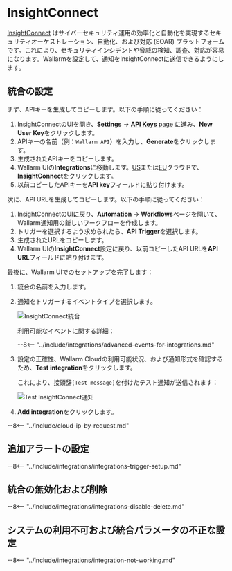 # InsightConnect

[InsightConnect](https://www.rapid7.com/products/insightconnect/) はサイバーセキュリティ運用の効率化と自動化を実現するセキュリティオーケストレーション、自動化、および対応 (SOAR) プラットフォームです。これにより、セキュリティインシデントや脅威の検知、調査、対応が容易になります。Wallarmを設定して、通知をInsightConnectに送信できるようにします。

## 統合の設定

まず、APIキーを生成してコピーします。以下の手順に従ってください：

1. InsightConnectのUIを開き、**Settings** → [**API Keys** page](https://insight.rapid7.com/platform#/apiKeyManagement) に進み、**New User Key**をクリックします。
2. APIキーの名前（例：`Wallarm API`）を入力し、**Generate**をクリックします。
3. 生成されたAPIキーをコピーします。
4. Wallarm UIの**Integrations**に移動します。[US](https://us1.my.wallarm.com/integrations/)または[EU](https://my.wallarm.com/integrations/)クラウドで、**InsightConnect**をクリックします。
4. 以前コピーしたAPIキーを**API key**フィールドに貼り付けます。

次に、API URLを生成してコピーします。以下の手順に従ってください：

1. InsightConnectのUIに戻り、**Automation** → **Workflows**ページを開いて、Wallarm通知用の新しいワークフローを作成します。
2. トリガーを選択するよう求められたら、**API Trigger**を選択します。
3. 生成されたURLをコピーします。
4. Wallarm UIの**InsightConnect**設定に戻り、以前コピーしたAPI URLを**API URL**フィールドに貼り付けます。

最後に、Wallarm UIでのセットアップを完了します：

1. 統合の名前を入力します。
1. 通知をトリガーするイベントタイプを選択します。

    ![InsightConnect統合](../../../images/user-guides/settings/integrations/add-insightconnect-integration.png)

    利用可能なイベントに関する詳細：

    --8<-- "../include/integrations/advanced-events-for-integrations.md"

1. 設定の正確性、Wallarm Cloudの利用可能状況、および通知形式を確認するため、**Test integration**をクリックします。

    これにより、接頭辞`[Test message]`を付けたテスト通知が送信されます：

    ![Test InsightConnect通知](../../../images/user-guides/settings/integrations/test-insightconnect-scope-changed.png)

1. **Add integration**をクリックします。

--8<-- "../include/cloud-ip-by-request.md"

## 追加アラートの設定

--8<-- "../include/integrations/integrations-trigger-setup.md"

## 統合の無効化および削除

--8<-- "../include/integrations/integrations-disable-delete.md"

## システムの利用不可および統合パラメータの不正な設定

--8<-- "../include/integrations/integration-not-working.md"